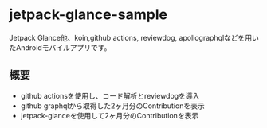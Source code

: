 # jetpack-glance-sample
Jetpack Glance他、koin,github actions, reviewdog, apollographqlなどを用いたAndroidモバイルアプリです。

## 概要
- github actionsを使用し、コード解析とreviewdogを導入
- github graphqlから取得した2ヶ月分のContributionを表示
- jetpack-glanceを使用して2ヶ月分のContributionを表示
